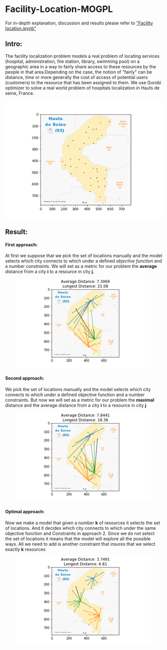# Facility-Location-MOGPL

For in-depth explanation, discussion and results please refer to ["Facility location.ipynb"](https://nbviewer.jupyter.org/github/ily-R/Facility-Location-MOGPL/blob/master/Facility%20location.ipynb)

## Intro:

The facility localization problem models a real problem of locating services (hospital, administration, fire station, library, swimming pool) on a geographic area in a way to fairly share access to these resources by the people in that area.Depending on the case, the notion of "fairly" can be distance, time or more generally the cost of access of potential users (customers) to the resource that has been assigned to them.
We use Gurobi optimizer to solve a real world problem of hospitals localization in Hauts de seine, France.
<p align="center">
  <img src="https://github.com/ily-R/Facility-Location-MOGPL/blob/master/README_data/92_map.png?raw=true" alt="capture reconstruction"/>
</p>

## Result:

#### First approach:

At first we suppose that we pick the set of locations manually and the model selects which city connects to which under a defined *objective function* and a number *constraints*. We will set as a metric for our problem the **average** distance from a city **i** to a resource in city **j**.

<p align="center">
  <img src="https://github.com/ily-R/Facility-Location-MOGPL/blob/master/README_data/approach1_3_7_13_.png?raw=true" alt="capture reconstruction"/>
</p>

#### Second approach:

We pick the set of locations manually and the model selects which city connects to which under a defined objective function and a number constraints. But now we will set as a metric for our problem the **maximal** distance and the average distance from a city **i** to a resource in city **j**.

<p align="center">
  <img src="https://github.com/ily-R/Facility-Location-MOGPL/blob/master/README_data/approach2_3_7_13_.png?raw=true" alt="capture reconstruction"/>
</p>

#### Optimal approach:

Now we make a model that given a number **k** of resources it selects the set of locations. And it decides which city connects to which under the same objective function and Constraints in approach 2. Since we do not select the set of locations it means that the model will explore all the possible ways. All we need to add is another constraint that insures that we select exactly **k** resources

<p align="center">
  <img src="https://github.com/ily-R/Facility-Location-MOGPL/blob/master/README_data/optimal%20approach_1_2_28_.png?raw=true" alt="capture reconstruction"/>
</p>
